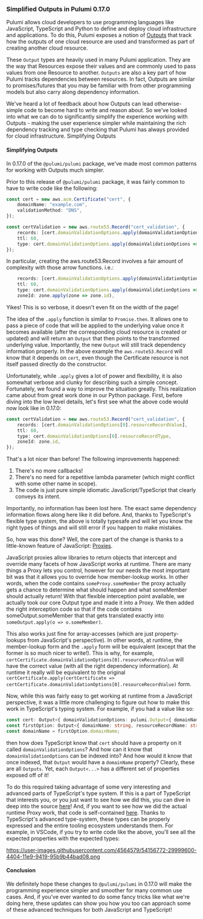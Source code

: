 ### Simplified Outputs in Pulumi 0.17.0

Pulumi allows cloud developers to use programming languages like JavaScript, TypeScript and Python to define and deploy cloud infrastructure and applications.  To do this, Pulumi exposes a notion of [Outputs](https://pulumi.io/reference/programming-model.html#outputs) that track how the outputs of one cloud resource are used and transformed as part of creating another cloud resource. 

These `Output` types are heavily used in many Pulumi application. They are the way that Resources expose their values and are commonly used to pass values from one Resource to another. `Outputs` are also a key part of how Pulumi tracks dependencies between resources. In fact, Outputs are similar to promises/futures that you may be familiar with from other programming models but also carry along dependency information.

We've heard a lot of feedback about how Outputs can lead otherwise-simple code to become hard to write and reason about.  So we've looked into what we can do to significantly simplify the experience working with Outputs - making the user experience simpler while maintaining the rich dependency tracking and type checking that Pulumi has always provided for cloud infrastructure.
Simplifying Outputs

#### Simplifying Outputs

In 0.17.0 of the `@pulumi/pulumi` package, we've made most common patterns for working with Outputs much simpler.

Prior to this release of `@pulumi/pulumi` package, it was fairly common to have to write code like the following:

```ts
const cert = new aws.acm.Certificate("cert", {
    domainName: "example.com",
    validationMethod: "DNS",
});

const certValidation = new aws.route53.Record("cert_validation", {
    records: [cert.domainValidationOptions.apply(domainValidationOptions => domainValidationOptions[0].resourceRecordValue)],
    ttl: 60,
    type: cert.domainValidationOptions.apply(domainValidationOptions => domainValidationOptions[0].resourceRecordType),
});
```

In particular, creating the aws.route53.Record involves a fair amount of complexity with those arrow functions. i.e.:

```ts
    records: [cert.domainValidationOptions.apply(domainValidationOptions => domainValidationOptions[0].resourceRecordValue)],
    ttl: 60,
    type: cert.domainValidationOptions.apply(domainValidationOptions => domainValidationOptions[0].resourceRecordType),
    zoneId: zone.apply(zone => zone.id),
```

Yikes! This is so verbose, it doesn't even fit on the width of the page!

The idea of the `.apply` function is similar to `Promise.then`. It allows one to pass a piece of code that will be applied to the underlying value once it becomes available (after the corresponding cloud resource is created or updated) and will return an `Output` that then points to the transformed underlying value. Importantly, the new `Output` will still track dependency information properly. In the above example the `aws.route53.Record` will know that it depends on `cert`, even though the Certificate resource is not itself passed directly do the constructor.

Unfortunately, while `.apply` gives a lot of power and flexibility, it is also somewhat verbose and clunky for describing such a simple concept. Fortunately, we found a way to improve the situation greatly. This realization came about from great work done in our Python package. First, before diving into the low level details, let's first see what the above code would now look like in 0.17.0:

```ts
const certValidation = new aws.route53.Record("cert_validation", {
    records: [cert.domainValidationOptions[0].resourceRecordValue],
    ttl: 60,
    type: cert.domainValidationOptions[0].resourceRecordType,
    zoneId: zone.id,
});
```

That's a lot nicer than before! The following improvements happened:

   1. There's no more callbacks!
   2. There's no need for a repetitive lambda parameter (which might conflict with some other name in scope).
   3. The code is just pure simple idiomatic JavaScript/TypeScript that clearly conveys its intent.

Importantly, no information has been lost here. The exact same dependency information flows along here like it did before. And, thanks to TypeScript's flexible type system, the above is totally typesafe and will let you know the right types of things and will still error if you happen to make mistakes.

So, how was this done? Well, the core part of the change is thanks to a little-known feature of JavaScript: [Proxies](https://developer.mozilla.org/en-US/docs/Web/JavaScript/Reference/Global_Objects/Proxy).

JavaScript proxies allow libraries to return objects that intercept and override many facets of how JavaScript works at runtime. There are many things a Proxy lets you control, however for our needs the most important bit was that it allows you to override how member-lookup works. In other words, when the code contains `someProxy.someMember` the proxy actually gets a chance to determine what should happen and what someMember should actually return! With that flexible interception point available, we actually took our core Output type and made it into a Proxy. We then added the right interception code so that if the code contains someOutput.someMember that that gets translated exactly into `someOutput.apply(o => o.someMember)`.

This also works just fine for array-accesses (which are just property-lookups from JavaScript's perspective). In other words, at runtime, the member-lookup form and the `.apply` form will be equivalent (except that the former is so much nicer to write!). This is why, for example, `certCertificate.domainValidationOptions[0].resourceRecordValue` will have the correct value (with all the right dependency information). At runtime it really will be equivalent to the original `certCertificate.apply(certCertificate => certCertificate.domainValidationOptions[0].resourceRecordValue)` form.

Now, while this was fairly easy to get working at runtime from a JavaScript perspective, it was a little more challenging to figure out how to make this work in TypeScript's typing system. For example, if you had a value like so:

```ts
const cert: Output<{ domainValidationOptions: pulumi.Output<{ domainName: string, resourceRecordName: string, resourceRecordType: string, resourceRecordValue: string }[]> }>;
const firstOption: Output<{ domainName: string, resourceRecordName: string, resourceRecordType: string, resourceRecordValue: string }> = cert[0];
const domainName = firstOption.domainName;
```

then how does TypeScript know that `cert` should have a property on it called `domainValidationOptions`? And how can it know that `domainValidationOptions` can be indexed into? And how would it know that once indexed, that `Output` would have a `domainName` property? Clearly, these are all `Outputs`. Yet, each `Output<...>` has a different set of properties exposed off of it!

To do this required taking advantage of some very interesting and advanced parts of TypeScript's type system. If this is a part of TypeScript that interests you, or you just want to see how we did this, you can dive in deep into the source [here](https://github.com/pulumi/pulumi/blob/7d7e104ee3184d1244ea3517ab5cae5f52170dba/sdk/nodejs/output.ts#L624-L631)! And, if you want to see how we did the actual runtime Proxy work, that code is self-contained [here](https://github.com/pulumi/pulumi/blob/7d7e104ee3184d1244ea3517ab5cae5f52170dba/sdk/nodejs/output.ts#L220-L282). Thanks to TypeScript's advanced type-system, these types can be properly expressed and the entire tooling ecosystem understands them. For example, in VSCode, if you try to write code like the above, you'll see all the expected properties with the expected types:

https://user-images.githubusercontent.com/4564579/54156772-29999600-4404-11e9-9419-95b9b44bad08.png

#### Conclusion

We definitely hope these changes to `@pulumi/pulumi` in 0.17.0 will make the programming experience simpler and smoother for many common use cases. And, if you've ever wanted to do some fancy tricks like what we're doing here, these updates can show you how you too can approach some of these advanced techniques for both JavaScript and TypeScript!
